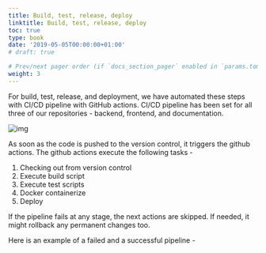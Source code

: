 ```yaml
---
title: Build, test, release, deploy
linktitle: Build, test, release, deploy
toc: true
type: book
date: '2019-05-05T00:00:00+01:00'
# draft: true

# Prev/next pager order (if `docs_section_pager` enabled in `params.toml`)
weight: 3
---
```


For build, test, release, and deployment, we have automated these steps with CI/CD pipeline with GitHub actions. CI/CD pipeline has been set for all three of our repositories - backend, frontend, and documentation. 

![img](/i3.PNG)

As soon as the code is pushed to the version control, it triggers the github actions. The github actions execute the following tasks - 
1. Checking out from version control
2. Execute build script
3. Execute test scripts
4. Docker containerize
5. Deploy

If the pipeline fails at any stage, the next actions are skipped. If needed, it might rollback any permanent changes too. 

Here is an example of a failed and a successful pipeline - 
